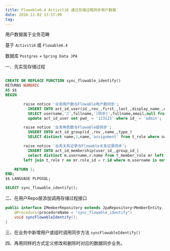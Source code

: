 ```yaml
---
title: Flowable6.4 Activiti6 通过存储过程同步用户数据
date: 2018-11-02 13:57:00
tag: 
---
```


用户数据属于业务范畴

基于 `Activiti6` 或 `Flowable6.4` 

数据库 `Postgres` + `Spring Data JPA`

一、先实现存储过程

```sql

CREATE OR REPLACE FUNCTION sync_flowable_identify()
RETURNS NUMERIC
AS $$
BEGIN

		raise notice '业务用户数与Flowable用户数同步';
		  INSERT INTO act_id_user(id_,rev_,first_,last_,display_name_,email_,tenant_id_)
		  SELECT username,'2',fullname,'[同步]',fullname,email,null from t_member where username not in (SELECT id_ from act_id_user);
		  update act_id_user set pwd_ = '123123' where id_ = 'admin';

		raise notice '业务角色数与Flowable组同步';
		  INSERT INTO act_id_group(id_,rev_,name_,type_)
		  SELECT distinct name,1,name,'assignment' from t_role where name <> '' and name not in (SELECT id_ from act_id_group);

		raise notice '业务关系记录与Flowable关系记录同步';
		  INSERT INTO act_id_membership(user_id_,group_id_)
		  select distinct m.username,r.name from t_member_role mr left join t_member m on mr.member_id=m.id
        left join t_role r on mr.role_id = r.id where m.username is not null and m.username not in (select user_id_ from act_id_membership);

    RETURN 1;
END;
$$ LANGUAGE PLPGSQL;

SELECT sync_flowable_identify();

```

二、在用户Repo层添加调用存储过程接口

```java
public interface IMemberRepository extends JpaRepository<MemberEntity, Integer>{
    @Procedure(procedureName = "sync_flowable_identify")
    void syncFlowableIdentify();
}
```

三、在业务中新增用户或组时调用同步方法 `syncFlowableIdentify()`

四、再用同样的方式定义修改和删除时对应的数据同步业务。